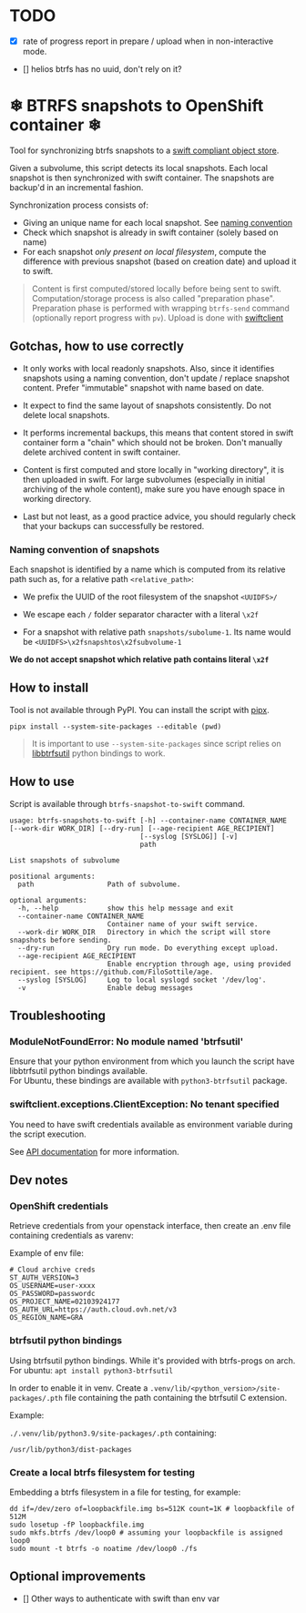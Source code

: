 # TODO

- [x] rate of progress report in prepare / upload when in non-interactive mode.
- [] helios btrfs has no uuid, don't rely on it?

# ❄ BTRFS snapshots to OpenShift container ❄

Tool for synchronizing btrfs snapshots to a [swift compliant object store](https://docs.openstack.org/swift/latest/).

Given a subvolume, this script detects its local snapshots. Each local snapshot is then synchronized with swift container. The snapshots are backup'd in an incremental fashion.   

Synchronization process consists of:

 - Giving an unique name for each local snapshot. See [naming convention](#naming-convention-of-snapshots)
 - Check which snapshot is already in swift container (solely based on name)
 - For each snapshot *only present on local filesystem*, compute the difference with previous snapshot (based on creation date) and upload it to swift.

> Content is first computed/stored locally before being sent to swift. Computation/storage process is also called "preparation phase".   
> Preparation phase is performed with wrapping `btrfs-send` command (optionally report progress with `pv`). Upload is done with [swiftclient](https://docs.openstack.org/python-swiftclient/latest/service-api.html#upload)

## Gotchas, how to use correctly

 - It only works with local readonly snapshots. Also, since it identifies snapshots using a naming convention, don't update / replace snapshot content. Prefer "immutable" snapshot with name based on date.

 - It expect to find the same layout of snapshots consistently. Do not delete local snapshots.

 - It performs incremental backups, this means that content stored in swift container form a "chain" which should not be broken. Don't manually delete archived content in swift container.

 - Content is first computed and store locally in "working directory", it is then uploaded in swift. For large subvolumes (especially in initial archiving of the whole content), make sure you have enough space in working directory.

 - Last but not least, as a good practice advice, you should regularly check that your backups can successfully be restored.

### Naming convention of snapshots

Each snapshot is identified by a name which is computed from its relative path such as, for a relative path `<relative_path>`:

- We prefix the UUID of the root filesystem of the snapshot `<UUIDFS>/`
- We escape each `/` folder separator character with a literal `\x2f`

- For a snapshot with relative path `snapshots/subolume-1`. Its name would be `<UUIDFS>\x2fsnapshtos\x2fsubvolume-1`

**We do not accept snapshot which relative path contains literal `\x2f`**

## How to install

Tool is not available through PyPI. You can install the script with [pipx](https://github.com/pypa/pipx).

```fish
pipx install --system-site-packages --editable (pwd)
```

>
> It is important to use `--system-site-packages` since script relies on [libbtrfsutil](https://github.com/kdave/btrfs-progs/tree/master/libbtrfsutil) python bindings to work.
>

## How to use

Script is available through `btrfs-snapshot-to-swift` command.

```
usage: btrfs-snapshots-to-swift [-h] --container-name CONTAINER_NAME [--work-dir WORK_DIR] [--dry-run] [--age-recipient AGE_RECIPIENT]
                                [--syslog [SYSLOG]] [-v]
                                path

List snapshots of subvolume

positional arguments:
  path                  Path of subvolume.

optional arguments:
  -h, --help            show this help message and exit
  --container-name CONTAINER_NAME
                        Container name of your swift service.
  --work-dir WORK_DIR   Directory in which the script will store snapshots before sending.
  --dry-run             Dry run mode. Do everything except upload.
  --age-recipient AGE_RECIPIENT
                        Enable encryption through age, using provided recipient. see https://github.com/FiloSottile/age.
  --syslog [SYSLOG]     Log to local syslogd socket '/dev/log'.
  -v                    Enable debug messages
```

## Troubleshooting

### ModuleNotFoundError: No module named 'btrfsutil'

Ensure that your python environment from which you launch the script have libbtrfsutil python bindings available.   
For Ubuntu, these bindings are available with `python3-btrfsutil` package.   

### swiftclient.exceptions.ClientException: No tenant specified

You need to have swift credentials available as environment variable during the script execution.

See [API documentation](https://docs.openstack.org/python-swiftclient/xena/service-api.html#authentication) for more information.

## Dev notes

### OpenShift credentials

Retrieve credentials from your openstack interface, then create an .env file containing credentials as varenv:

Example of env file:
```.env
# Cloud archive creds
ST_AUTH_VERSION=3
OS_USERNAME=user-xxxx
OS_PASSWORD=passwordc
OS_PROJECT_NAME=02103924177
OS_AUTH_URL=https://auth.cloud.ovh.net/v3
OS_REGION_NAME=GRA
```

### btrfsutil python bindings

Using btrfsutil python bindings. While it's provided with btrfs-progs on arch. For ubuntu: `apt install python3-btrfsutil`

In order to enable it in venv. Create a `.venv/lib/<python_version>/site-packages/.pth` file containing the path containing the btrfsutil C extension.

Example:

`./.venv/lib/python3.9/site-packages/.pth` containing:
```text
/usr/lib/python3/dist-packages
```

### Create a local btrfs filesystem for testing

Embedding a btrfs filesystem in a file for testing, for example:

```fish
dd if=/dev/zero of=loopbackfile.img bs=512K count=1K # loopbackfile of 512M 
sudo losetup -fP loopbackfile.img
sudo mkfs.btrfs /dev/loop0 # assuming your loopbackfile is assigned loop0
sudo mount -t btrfs -o noatime /dev/loop0 ./fs
```

## Optional improvements

- [] Other ways to authenticate with swift than env var
